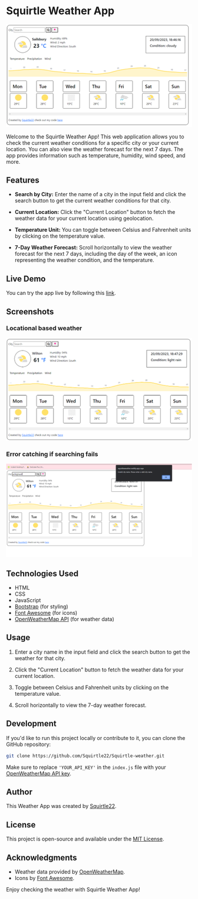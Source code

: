 # Squirtle Weather App

![Weather App Screenshot](./assets/images/screenshot.png)

Welcome to the Squirtle Weather App! This web application allows you to check the current weather conditions for a specific city or your current location. You can also view the weather forecast for the next 7 days. The app provides information such as temperature, humidity, wind speed, and more.

## Features

- **Search by City:** Enter the name of a city in the input field and click the search button to get the current weather conditions for that city.

- **Current Location:** Click the "Current Location" button to fetch the weather data for your current location using geolocation.

- **Temperature Unit:** You can toggle between Celsius and Fahrenheit units by clicking on the temperature value.

- **7-Day Weather Forecast:** Scroll horizontally to view the weather forecast for the next 7 days, including the day of the week, an icon representing the weather condition, and the temperature.

## Live Demo

You can try the app live by following this [link](https://squirtleweather.netlify.app/).

## Screenshots

### Locational based weather
![Screenshot 1](./assets/images/screenshot1.png)

### Error catching if searching fails
![Screenshot 2](./assets/images/screenshot2.png)


## Technologies Used

- HTML
- CSS
- JavaScript
- [Bootstrap](https://getbootstrap.com/) (for styling)
- [Font Awesome](https://fontawesome.com/) (for icons)
- [OpenWeatherMap API](https://openweathermap.org/api) (for weather data)

## Usage

1. Enter a city name in the input field and click the search button to get the weather for that city.

2. Click the "Current Location" button to fetch the weather data for your current location.

3. Toggle between Celsius and Fahrenheit units by clicking on the temperature value.

4. Scroll horizontally to view the 7-day weather forecast.

## Development

If you'd like to run this project locally or contribute to it, you can clone the GitHub repository:

```bash
git clone https://github.com/Squirtle22/Squirtle-weather.git
```

Make sure to replace `'YOUR_API_KEY'` in the `index.js` file with your [OpenWeatherMap API key](https://openweathermap.org/api).

## Author

This Weather App was created by [Squirtle22](http://github.com/Squirtle22).


## License

This project is open-source and available under the [MIT License](LICENSE).

## Acknowledgments

- Weather data provided by [OpenWeatherMap](https://openweathermap.org/).
- Icons by [Font Awesome](https://fontawesome.com/).

Enjoy checking the weather with Squirtle Weather App!
